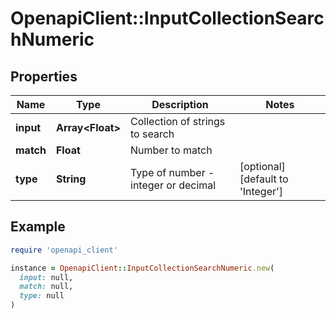 # OpenapiClient::InputCollectionSearchNumeric

## Properties

| Name | Type | Description | Notes |
| ---- | ---- | ----------- | ----- |
| **input** | **Array&lt;Float&gt;** | Collection of strings to search |  |
| **match** | **Float** | Number to match |  |
| **type** | **String** | Type of number - integer or decimal | [optional][default to &#39;Integer&#39;] |

## Example

```ruby
require 'openapi_client'

instance = OpenapiClient::InputCollectionSearchNumeric.new(
  input: null,
  match: null,
  type: null
)
```

